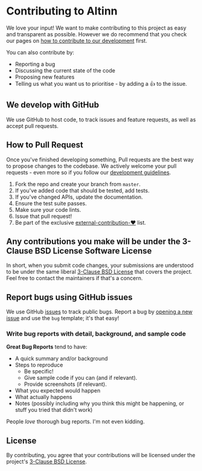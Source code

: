 # Contributing to Altinn

We love your input! We want to make contributing to this project as easy and transparent as possible.
However we do recommend that you check our pages on
[how to contribute to our development](https://docs.altinn.studio/community/contributing/) first.

You can also contribute by:

- Reporting a bug
- Discussing the current state of the code
- Proposing new features
- Telling us what you want us to prioritise - by adding a :+1: to the issue.

## We develop with GitHub

We use GitHub to host code, to track issues and feature requests, as well as accept pull requests.

## How to Pull Request

Once you've finished developing something, Pull requests are the best way to propose changes to the codebase.
We actively welcome your pull requests - even more so if you follow our [development guidelines](https://docs.altinn.studio/community/contributing/).

1. Fork the repo and create your branch from `master`.
2. If you've added code that should be tested, add tests.
3. If you've changed APIs, update the documentation.
4. Ensure the test suite passes.
5. Make sure your code lints.
6. Issue that pull request!
7. Be part of the exclusive [external-contribution-❤️](https://github.com/Altinn/altinn-studio/pulls?q=is%3Apr+label%3Aexternal-contribution-%E2%9D%A4%EF%B8%8F+) list.

## Any contributions you make will be under the 3-Clause BSD License Software License

In short, when you submit code changes, your submissions are understood to be under the same liberal [3-Clause BSD License](https://github.com/Altinn/altinn-studio/blob/master/LICENSE.md) that covers the project. Feel free to contact the maintainers if that's a concern.

## Report bugs using GitHub issues

We use GitHub [issues](https://github.com/Altinn/altinn-studio/issues) to track public bugs.
Report a bug by [opening a new issue](https://github.com/Altinn/altinn-studio/issues/new) and use the `bug` template; it's that easy!

### Write bug reports with detail, background, and sample code

**Great Bug Reports** tend to have:

- A quick summary and/or background
- Steps to reproduce
  - Be specific!
  - Give sample code if you can (and if relevant).
  - Provide screenshots (if relevant).
- What you expected would happen
- What actually happens
- Notes (possibly including why you think this might be happening, or stuff you tried that didn't work)

People _love_ thorough bug reports. I'm not even kidding.

## License

By contributing, you agree that your contributions will be licensed under the project's [3-Clause BSD License](https://github.com/Altinn/altinn-studio/blob/master/LICENSE.md).

